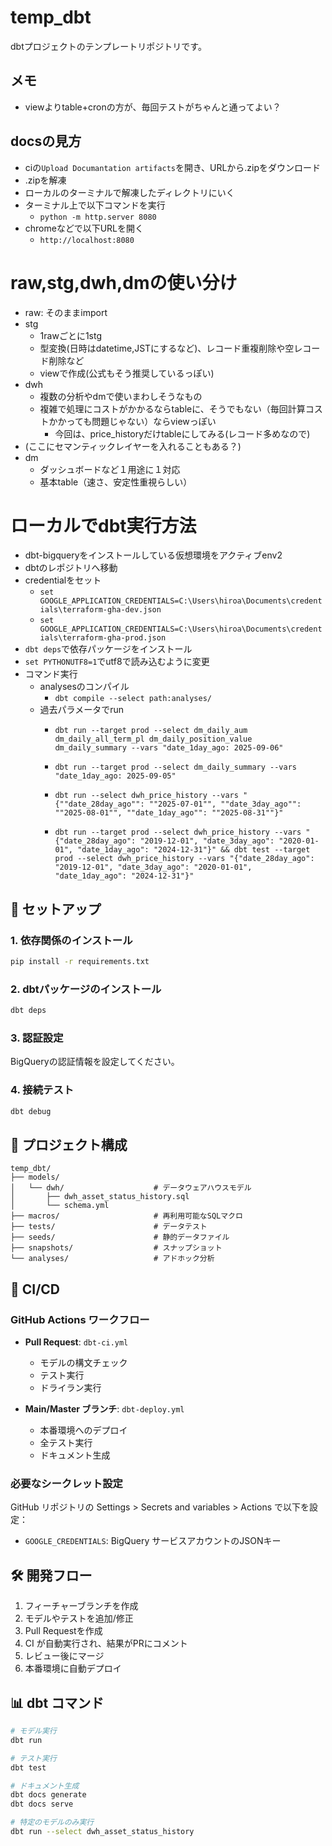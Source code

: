 # temp_dbt

dbtプロジェクトのテンプレートリポジトリです。

## メモ
- viewよりtable+cronの方が、毎回テストがちゃんと通ってよい？

## docsの見方
- ciの`Upload Documantation artifacts`を開き、URLから.zipをダウンロード
- .zipを解凍
- ローカルのターミナルで解凍したディレクトリにいく
- ターミナル上で以下コマンドを実行
  - `python -m http.server 8080`
- chromeなどで以下URLを開く
  - `http://localhost:8080`

# raw,stg,dwh,dmの使い分け
- raw: そのままimport
- stg
  - 1rawごとに1stg
  - 型変換(日時はdatetime,JSTにするなど)、レコード重複削除や空レコード削除など
  - viewで作成(公式もそう推奨しているっぽい)
- dwh
  - 複数の分析やdmで使いまわしそうなもの
  - 複雑で処理にコストがかかるならtableに、そうでもない（毎回計算コストかかっても問題じゃない）ならviewっぽい
    - 今回は、price_historyだけtableにしてみる(レコード多めなので)
- (ここにセマンティックレイヤーを入れることもある？)
- dm
  - ダッシュボードなど１用途に１対応
  - 基本table（速さ、安定性重視らしい）

# ローカルでdbt実行方法
- dbt-bigqueryをインストールしている仮想環境をアクティブenv2
- dbtのレポジトリへ移動
- credentialをセット
  - `set GOOGLE_APPLICATION_CREDENTIALS=C:\Users\hiroa\Documents\credentials\terraform-gha-dev.json`
  - `set GOOGLE_APPLICATION_CREDENTIALS=C:\Users\hiroa\Documents\credentials\terraform-gha-prod.json`
- `dbt deps`で依存パッケージをインストール
- `set PYTHONUTF8=1`でutf8で読み込むように変更
- コマンド実行
  - analysesのコンパイル
    - `dbt compile --select path:analyses/`
  - 過去パラメータでrun
    - `dbt run --target prod --select dm_daily_aum dm_daily_all_term_pl dm_daily_position_value dm_daily_summary --vars "date_1day_ago: 2025-09-06"`
    - `dbt run --target prod --select dm_daily_summary --vars "date_1day_ago: 2025-09-05"`

    - `dbt run --select dwh_price_history --vars "{""date_28day_ago"": ""2025-07-01"", ""date_3day_ago"": ""2025-08-01"", ""date_1day_ago"": ""2025-08-31""}"`
    - `dbt run --target prod --select dwh_price_history --vars "{"date_28day_ago": "2019-12-01", "date_3day_ago": "2020-01-01", "date_1day_ago": "2024-12-31"}" && dbt test --target prod --select dwh_price_history --vars "{"date_28day_ago": "2019-12-01", "date_3day_ago": "2020-01-01", "date_1day_ago": "2024-12-31"}"`

## 🚀 セットアップ

### 1. 依存関係のインストール
```bash
pip install -r requirements.txt
```

### 2. dbtパッケージのインストール
```bash
dbt deps
```

### 3. 認証設定
BigQueryの認証情報を設定してください。

### 4. 接続テスト
```bash
dbt debug
```

## 📁 プロジェクト構成

```
temp_dbt/
├── models/
│   └── dwh/                    # データウェアハウスモデル
│       ├── dwh_asset_status_history.sql
│       └── schema.yml
├── macros/                     # 再利用可能なSQLマクロ
├── tests/                      # データテスト
├── seeds/                      # 静的データファイル
├── snapshots/                  # スナップショット
└── analyses/                   # アドホック分析
```

## 🔄 CI/CD

### GitHub Actions ワークフロー

- **Pull Request**: `dbt-ci.yml`
  - モデルの構文チェック
  - テスト実行
  - ドライラン実行

- **Main/Master ブランチ**: `dbt-deploy.yml`
  - 本番環境へのデプロイ
  - 全テスト実行
  - ドキュメント生成

### 必要なシークレット設定

GitHub リポジトリの Settings > Secrets and variables > Actions で以下を設定：

- `GOOGLE_CREDENTIALS`: BigQuery サービスアカウントのJSONキー

## 🛠️ 開発フロー

1. フィーチャーブランチを作成
2. モデルやテストを追加/修正
3. Pull Requestを作成
4. CI が自動実行され、結果がPRにコメント
5. レビュー後にマージ
6. 本番環境に自動デプロイ

## 📊 dbt コマンド

```bash
# モデル実行
dbt run

# テスト実行
dbt test

# ドキュメント生成
dbt docs generate
dbt docs serve

# 特定のモデルのみ実行
dbt run --select dwh_asset_status_history
```